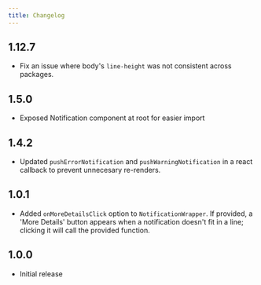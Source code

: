 ```yaml
---
title: Changelog
---
```

## 1.12.7

-   Fix an issue where body's `line-height` was not consistent across packages.

## 1.5.0

-   Exposed Notification component at root for easier import

## 1.4.2

-   Updated `pushErrorNotification` and `pushWarningNotification` in a react callback to prevent unnecesary re-renders.

## 1.0.1

-   Added `onMoreDetailsClick` option to `NotificationWrapper`. If provided, a 'More Details' button appears when a notification doesn't fit in a line; clicking it will call the provided function.

## 1.0.0

-   Initial release
